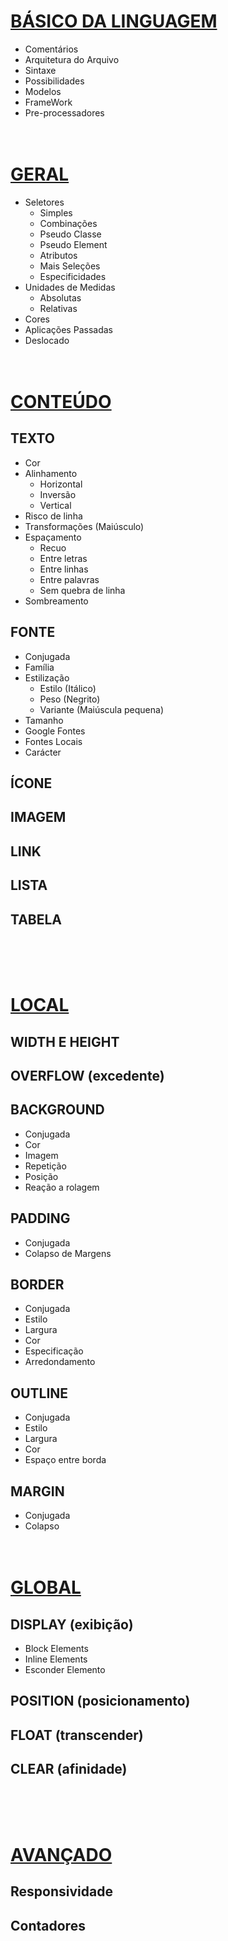 # [BÁSICO DA LINGUAGEM](notas/bahsico.md)
* Comentários
* Arquitetura do Arquivo
* Sintaxe
* Possibilidades
* Modelos
* FrameWork
* Pre-processadores
<br/><br/><br/>

# [GERAL](notas/geral.md)
* Seletores
  * Simples
  * Combinações
  * Pseudo Classe
  * Pseudo Element
  * Atributos
  * Mais Seleções
  * Especificidades
* Unidades de Medidas
    * Absolutas
    * Relativas
* Cores
* Aplicações Passadas
* Deslocado
<br/><br/><br/>

# [CONTEÚDO](notas/conteuhdo.md)

## TEXTO
* Cor
* Alinhamento
    * Horizontal
    * Inversão
    * Vertical
* Risco de linha
* Transformações (Maiúsculo)
* Espaçamento
    * Recuo
    * Entre letras
    * Entre linhas
    * Entre palavras
    * Sem quebra de linha
* Sombreamento

## FONTE
* Conjugada
* Família
* Estilização
    * Estilo (Itálico)
    * Peso (Negrito)
    * Variante (Maiúscula pequena)
* Tamanho
* Google Fontes
* Fontes Locais
* Carácter

## ÍCONE

## IMAGEM

## LINK

## LISTA

## TABELA
<br/><br/><br/>

# [LOCAL](notas/local.md)

## WIDTH E HEIGHT

## OVERFLOW (excedente)  

## BACKGROUND
* Conjugada
* Cor
* Imagem
* Repetição
* Posição
* Reação a rolagem

## PADDING
* Conjugada
* Colapso de Margens

## BORDER
* Conjugada
* Estilo
* Largura
* Cor
* Especificação
* Arredondamento

## OUTLINE
* Conjugada
* Estilo
* Largura
* Cor
* Espaço entre borda

## MARGIN
* Conjugada
* Colapso
<br/><br/><br/>

# [GLOBAL](notas/global.md)

## DISPLAY (exibição)
* Block Elements
* Inline Elements
* Esconder Elemento

## POSITION (posicionamento)  

## FLOAT (transcender)

## CLEAR (afinidade)
<br/><br/><br/>

# [AVANÇADO](notas/avanccado.md)

## Responsividade

## Contadores
